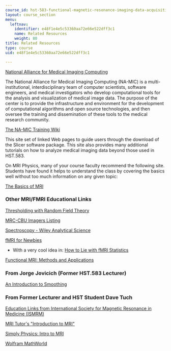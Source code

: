 ```yaml
---
course_id: hst-583-functional-magnetic-resonance-imaging-data-acquisition-and-analysis-fall-2008
layout: course_section
menu:
  leftnav:
    identifier: e48f1e4e5c53360aa72e66e522dff3c1
    name: Related Resources
    weight: 80
title: Related Resources
type: course
uid: e48f1e4e5c53360aa72e66e522dff3c1

---
```


[National Alliance for Medical Imaging Computing](http://www.na-mic.org/)

The National Alliance for Medical Imaging Computing (NA-MIC) is a multi-institutional, interdisciplinary team of computer scientists, software engineers, and medical investigators who develop computational tools for the analysis and visualization of medical image data. The purpose of the center is to provide the infrastructure and environment for the development of computational algorithms and open source technologies, and then oversee the training and dissemination of these tools to the medical research community.

[The NA-MIC Training Wiki](http://wiki.na-mic.org/Wiki/index.php/Slicer:Workshops:User_Training_101)

This site set of linked Web pages to guide users through the download of the Slicer software package. This site also provides many additional tutorials on how to analyze medical imaging data beyond those used in HST.583.

On MRI Physics, many of your course faculty recommend the following site. Students have found it helps to understand the class by covering the basics well without too much information on any given topic:

[The Basics of MRI](http://www.cis.rit.edu/htbooks/mri/)

### Other MRI/FMRI Educational Links

[Thresholding with Random Field Theory](http://imaging.mrc-cbu.cam.ac.uk/imaging/PrinciplesMultipleComparisons)

[MRC-CBU Imagers Listing](http://imaging.mrc-cbu.cam.ac.uk/imaging/CbuImaging)

[Spectroscopy - Wiley Analytical Science](https://analyticalscience.wiley.com/topic/browse/spectroscopy)

[fMRI for Newbies](http://psychology.uwo.ca/fmri4newbies/)

*   With a very cool idea in: [How to Lie with fMRI Statistics](http://www.fmri4newbies.com/how-to-lie-with-fmri-statistics/)

[Functional MRI: Methods and Applications](http://users.fmrib.ox.ac.uk/~stuart/thesis/)

### From Jorge Jovicich (Former HST.583 Lecturer)

[An Introduction to Smoothing](http://imaging.mrc-cbu.cam.ac.uk/imaging/PrinciplesSmoothing)

### From Former Lecturer and HST Student Dave Tuch

[Education Links from International Society for Magnetic Resonance in Medicine (ISMRM)](https://www.ismrm.org/)

[MRI Tutor's "Introduction to MRI"](http://www.mritutor.org/mritutor/)

[Simply Physics: Intro to MRI](http://www.simplyphysics.com/IntroToMRI.html)

[Wolfram MathWorld](http://mathworld.wolfram.com/)